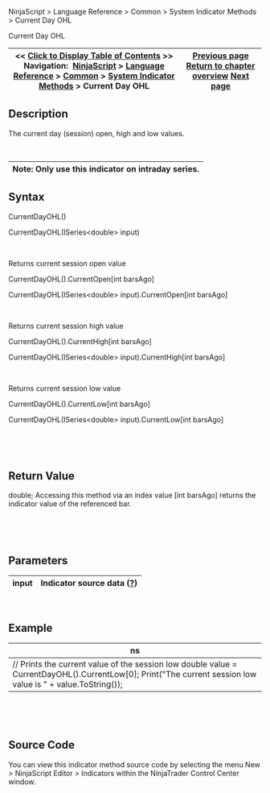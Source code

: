﻿


NinjaScript \> Language Reference \> Common \> System Indicator Methods \> Current Day OHL






















Current Day OHL







| \<\< [Click to Display Table of Contents](current_day_ohl.md) \>\> **Navigation:**     [NinjaScript](ninjascript-1.md) \> [Language Reference](language_reference_wip-1.md) \> [Common](common-1.md) \> [System Indicator Methods](indicators-1.md) \> Current Day OHL | [Previous page](correlation-1.md) [Return to chapter overview](indicators-1.md) [Next page](darvas-1.md) |
| --- | --- |











## Description


The current day (session) open, high and low values.


 




| Note: Only use this indicator on intraday series. |
| --- |



## 


## Syntax


CurrentDayOHL()  

CurrentDayOHL(ISeries\<double\> input)


 


Returns current session open value  

CurrentDayOHL().CurrentOpen\[int barsAgo]  

CurrentDayOHL(ISeries\<double\> input).CurrentOpen\[int barsAgo]


 


Returns current session high value  

CurrentDayOHL().CurrentHigh\[int barsAgo]  

CurrentDayOHL(ISeries\<double\> input).CurrentHigh\[int barsAgo]


 


Returns current session low value  

CurrentDayOHL().CurrentLow\[int barsAgo]  

CurrentDayOHL(ISeries\<double\> input).CurrentLow\[int barsAgo]


 


 


## Return Value


double; Accessing this method via an index value \[int barsAgo] returns the indicator value of the referenced bar.


 


 


## Parameters




| input | Indicator source data ([?](valid_input_data_for_indicator-1.md)) |
| --- | --- |



 


## 


## Example




| ns |
| --- |
| // Prints the current value of the session low double value \= CurrentDayOHL().CurrentLow\[0]; Print("The current session low value is " \+ value.ToString()); |



 


 


## Source Code


You can view this indicator method source code by selecting the menu New \> NinjaScript Editor \> Indicators within the NinjaTrader Control Center window.








